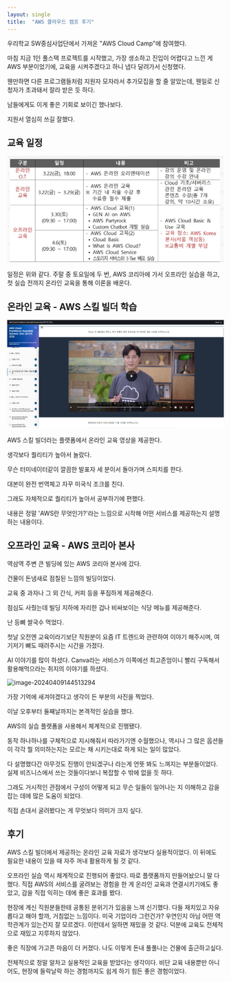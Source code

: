 ```yaml
---
layout: single
title:  "AWS 클라우드 캠프 후기"
---
```


우리학교 SW중심사업단에서 가져온 "AWS Cloud Camp"에 참여했다.

마침 지금 1인 풀스택 프로젝트를 시작했고, 가장 생소하고 진입이 어렵다고 느낀 게 AWS 부분이었기에, 교육을 시켜주겠다고 하니 냅다 달려가서 신청했다.

웬만하면 다른 프로그램들처럼 지원자 모자라서 추가모집을 할 줄 알았는데, 웬일로 신청자가 초과돼서 잘라 받은 듯 하다.

남들에게도 이게 좋은 기회로 보이긴 했나보다.

지원서 열심히 쓰길 잘했다.



## 교육 일정

![image-20240409145340963](../images/2024-04-09-AWS_CloudCamp/image-20240409145340963.png)

일정은 위와 같다. 주말 중 토요일에 두 번, AWS 코리아에 가서 오프라인 실습을 하고, 첫 실습 전까지 온라인 교육을 통해 이론을 배운다.



## 온라인 교육 - AWS 스킬 빌더 학습

![image-20240409145032421](../images/2024-04-09-AWS_CloudCamp/image-20240409145032421.png)

AWS 스킬 빌더라는 플랫폼에서 온라인 교육 영상을 제공한다.

생각보다 퀄리티가 높아서 놀랐다.

무슨 터미네이터같이 깔끔한 발표자 세 분이서 돌아가며 스피치를 한다.

대본이 완전 번역체고 자꾸 미국식 조크를 친다.

그래도 자체적으로 퀄리티가 높아서 공부하기에 편했다.

내용은 정말 'AWS란 무엇인가?'라는 느낌으로 시작해 어떤 서비스를 제공하는지 설명하는 내용이다.



## 오프라인 교육 - AWS 코리아 본사

역삼역 주변 큰 빌딩에 있는 AWS 코리아 본사에 갔다.

건물이 돈냄새로 점칠된 느낌의 빌딩이었다.

교육 중 과자나 그 외 간식, 커피 등을 푸짐하게 제공해준다.

점심도 사줬는데 빌딩 지하에 자리한 겁나 비싸보이는 식당 메뉴를 제공해준다.

난 등뼈 쌀국수 먹었다.



첫날 오전엔 교육이라기보단 직원분이 요즘 IT 트렌드와 관련하여 이야기 해주시며, 여기저기 뼈도 때려주시는 시간을 가졌다.

AI 이야기를 많이 하셨다.  Canva라는 서비스가 이쪽에선 최고존엄이니 빨리 구독해서 활용해먹으라는 취지의 이야기를 하셨다.

![image-20240409144513294](../images/2024-04-09-AWS_CloudCamp/image-20240409144513294.png)

가장 기억에 새겨야겠다고 생각이 든 부분의 사진을 찍었다.



이날 오후부터 둘째날까지는 본격적인 실습을 했다.

AWS의 실습 플랫폼을 사용해서 체계적으로 진행됐다.

동작 하나하나를 구체적으로 지시해줘서 따라가기엔 수월했으나, 역시나 그 많은 옵션들이 각각 뭘 의미하는지는 모르는 채 시키는대로 하게 되는 일이 많았다.

다 설명했다간 아무것도 진행이 안되겠구나 라는게 언뜻 봐도 느껴지는 부분들이었다. 실제 비즈니스에서 쓰는 것들이다보니 복잡할 수 밖에 없을 듯 하다.

그래도 거시적인 관점에서 구성이 어떻게 되고 무슨 일들이 일어나는 지 이해하고 감을 잡는 데에 많은 도움이 되었다.

직접 손대서 굴려봤다는 게 무엇보다 의미가 크지 싶다.



## 후기

AWS 스킬 빌더에서 제공하는 온라인 교육 자료가 생각보다 실용적이었다. 이 뒤에도 필요한 내용이 있을 때 자주 꺼내 활용하게 될 것 같다.

오프라인 실습 역시 체계적으로 진행되어 좋았다. 따로 플랫폼까지 만들어놨으니 말 다했다. 직접 AWS의 서비스를 굴려보는 경험을 한 게 온라인 교육과 연결시키기에도 좋았고, 감을 직접 익히는 데에 좋은 효과를 봤다.

현장에 계신 직원분들한테 공통된 분위기가 있음을 느껴 신기했다. 다들 재치있고 자유롭다고 해야 할까, 거침없는 느낌이다. 미국 기업이라 그런건가? 우연인지 아님 어떤 역학관계가 있는건지 잘 모르겠다. 이런데서 일하면 재밌을 것 같다. 덕분에 교육도 전체적으로 재밌고 지루하지 않았다.

좋은 직장에 가고픈 마음이 더 커졌다. 나도 이렇게 돈내 풀풀나는 건물에 출근하고싶다.

전체적으로 정말 알차고 실용적인 교육을 받았다는 생각이다. 비단 교육 내용뿐만 아니어도, 현장에 들락날락 하는 경험까지도 쉽게 하기 힘든 좋은 경험이었다. 

